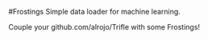 #Frostings
Simple data loader for machine learning.

Couple your github.com/alrojo/Trifle with some Frostings!
